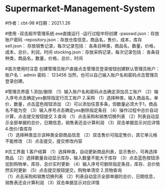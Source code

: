 # Supermarket-Management-System
#作者：cbt-98
#日期：2021.1.26

#使用
-双击超市管理系统.exe直接运行
-运行过程中将创建
	-passwd.json：存放账户密码
	-repository.json：存放仓库信息，商品名，售价，成本，库存
	sell.json：	存放销售记录，每次记录包括：
		各条目种类，商品名，数量，价格，成本，总价，利润，时间
	stocking.json：存放采购记录，每次记录包括：
		各条目种类，商品名，数量，价格，总价，时间

#首次使用时注意
	创建管理员账户直接点击管理员登录按钮创建默认管理员账户：
		账户名：	admin
		密码：	123456
	当然，也可以自己输入账户名和密码点击管理员登录创建。

#管理员界面
	1.添加/删除
		（1）输入账户名和密码点击确定添加员工账户
		（2）输入序号点击确定yes删除指定行员工账户
	2.采购
		（1）选择种类，输入商品名，单价，数量，点击蓝色按钮添加
		（2）可以添加任意多条，但数量必须大于1，商品名不能为空
		（3）输入序号点击确定yes删除指定条目
		（4）操作过程中总价自动计算，点击提交按钮提交
	3.查询
		（1）点击采购和销售切换列表
		（2）列表自动显示全部单据的总价，日期信息，销售表还会计算利润
		（3）双击单据显示对应详情
	4.改价/查库存	 
		（1）选择种类显示该种类全部商品信息
		（2）双击售价可指定售价，其它单元格不能修改
		（3）点击提交，提交修改内容

#员工界面
	1.客户结算
		（1）选择种类，自动更新商品列表，显示售价，可再选择商品
		（2）选择数量自动显示库存，输入数量不能大于库存
		（3）点击蓝色按钮添加到购物单，库存、总价实时更新
		（4）输入序号可删除指定条目，库存、总价依然实时更新
		（5）点击提交按钮提交，购物单清空
	2.货物查询	
		（1）点击采购和销售切换列表
		（2）列表自动显示全部单据的总价，日期信息，销售表还会计算利润
		（3）双击单据显示对应详情
				
